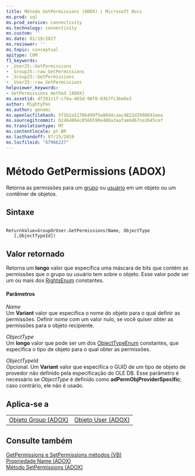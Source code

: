 ```yaml
---
title: Método GetPermissions (ADOX) | Microsoft Docs
ms.prod: sql
ms.prod_service: connectivity
ms.technology: connectivity
ms.custom: ''
ms.date: 01/19/2017
ms.reviewer: ''
ms.topic: conceptual
apitype: COM
f1_keywords:
- _User25::GetPermissions
- _Group25::raw_GetPermissions
- _Group25::GetPermissions
- _User25::raw_GetPermissions
helpviewer_keywords:
- GetPermissions method [ADOX]
ms.assetid: df201c1f-c76a-465d-98f0-83b7fc36e6e3
author: MightyPen
ms.author: genemi
ms.openlocfilehash: 5f5b2a5170b499f5e88d4caac4822d2998691eea
ms.sourcegitcommit: b2464064c0566590e486a3aafae6d67ce2645cef
ms.translationtype: MT
ms.contentlocale: pt-BR
ms.lasthandoff: 07/15/2019
ms.locfileid: "67966227"
---
```

# <a name="getpermissions-method-adox"></a>Método GetPermissions (ADOX)
Retorna as permissões para um [grupo](../../../ado/reference/adox-api/group-object-adox.md) ou [usuário](../../../ado/reference/adox-api/user-object-adox.md) em um objeto ou um contêiner de objetos.  
  
## <a name="syntax"></a>Sintaxe  
  
```  
  
ReturnValue=GroupOrUser.GetPermissions(Name, ObjectType    [,ObjectTypeId])  
```  
  
## <a name="return-value"></a>Valor retornado  
 Retorna um **longo** valor que especifica uma máscara de bits que contém as permissões que o grupo ou usuário tem sobre o objeto. Esse valor pode ser um ou mais dos [RightsEnum](../../../ado/reference/adox-api/rightsenum.md) constantes.  
  
#### <a name="parameters"></a>Parâmetros  
 *Name*  
 Um **Variant** valor que especifica o nome do objeto para o qual definir as permissões. Definir *nome* com um valor nulo, se você quiser obter as permissões para o objeto recipiente.  
  
 *ObjectType*  
 Um **longo** valor que pode ser um dos [ObjectTypeEnum](../../../ado/reference/adox-api/objecttypeenum.md) constantes, que especifica o tipo de objeto para o qual obter as permissões.  
  
 *ObjectTypeId*  
 Opcional. Um **Variant** valor que especifica o GUID de um tipo de objeto de provedor não definido pela especificação do OLE DB. Esse parâmetro é necessário se *ObjectType* é definido como **adPermObjProviderSpecific**; caso contrário, ele não é usado.  
  
## <a name="applies-to"></a>Aplica-se a  
  
|||  
|-|-|  
|[Objeto Group (ADOX)](../../../ado/reference/adox-api/group-object-adox.md)|[Objeto User (ADOX)](../../../ado/reference/adox-api/user-object-adox.md)|  
  
## <a name="see-also"></a>Consulte também  
 [GetPermissions e SetPermissions métodos (VB)](../../../ado/reference/adox-api/getpermissions-and-setpermissions-methods-example-vb.md)   
 [Propriedade Name (ADOX)](../../../ado/reference/adox-api/name-property-adox.md)   
 [Método SetPermissions (ADOX)](../../../ado/reference/adox-api/setpermissions-method-adox.md)
